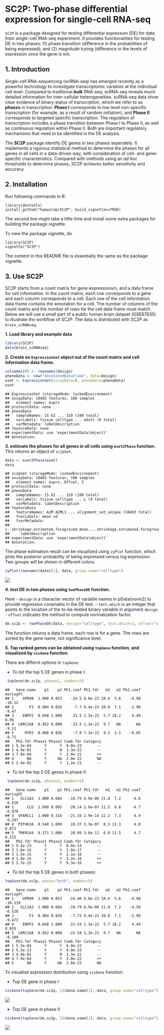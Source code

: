 **SC2P: Two-phase differential expression for single-cell RNA-seq**
================

`SC2P` is a package designed for testing differential expression (DE) for data from single-cell RNA-seq experiment. It provides functionalities for testing DE in two phases: (1) phase transition (difference in the probabilities of being expressed); and (2) magnitude tuning (difference in the levels of expression once the gene is on).

**1. Introduction**
-------------------

Single-cell RNA-sequencing (scRNA-seq) has emerged recently as a powerful technology to investigate transcriptomic variation at the individual cell level. Compared to traditional ***bulk*** RNA-seq, scRNA-seq reveals much detailed information for inter-cellular heterogeneities. scRNA-seq data show clear evidence of binary status of transcription, which we refer to as ***phases*** in transcription: **Phase I** corresponds to low level non-specific transcription (for example, as a result of random initiation), and **Phase II** corresponds to targeted specific transcription. The regulation of transcription includes a phase transition between Phase I to Phase II, as well as continuous regulation within Phase II. Both are important regulatory mechanisms that need to be identified in the DE analysis.

The **SC2P** package identify DE genes in two phases seperately. It implements a rigorous statistical method to determine the phases for all genes in all cells in a data-driven way, with consideration of cell- and gene-specific characteristics. Compared with methods using an *ad hoc* thresholds to determine phases, SC2P achieves better sensitivity and accuracy.

**2. Installation**
---------------

Run following commands in R:

```
library(devtools)
install_github("haowulab/SC2P", build_vignettes=TRUE)
```

The second line might take a little time and install some extra packages for building the package vignette.

To view the package vignette, do

```
library(SC2P)
vignette("SC2P")
```

The content in this README file is essentially the same as the package vignette.

**3. Use SC2P**
------------

SC2P starts from a count matrix for gene expressionsm, and a data frame for cell information. In the count matrix, each row corresponds to a gene and each column corresponds to a cell. Each row of the cell information data frame contains the annotation for a cell. The number of columns of the count matrix and the number of rows for the cell data frame must match. Below we will use a small part of a public human brain dataset (GSE67835) to illustrate the workflow of SC2P. The data is distributed with SC2P as `brain_scRNAseq`.

**1. Load library and example data**

``` r
library(SC2P)
data(brain_scRNAseq)
```

**2. Create an `ExpressionSet` object out of the count matrix and cell information data frame.**

``` r
colnames(Y) <- rownames(design)
phenoData <- new("AnnotatedDataFrame", data=design)
eset <- ExpressionSet(assayData=Y, phenoData=phenoData)
eset
```

    ## ExpressionSet (storageMode: lockedEnvironment)
    ## assayData: 10483 features, 100 samples 
    ##   element names: exprs 
    ## protocolData: none
    ## phenoData
    ##   sampleNames: 15 62 ... 310 (100 total)
    ##   varLabels: tissue celltype ... adult (6 total)
    ##   varMetadata: labelDescription
    ## featureData: none
    ## experimentData: use 'experimentData(object)'
    ## Annotation:

**3. estimate the phases for all genes in all cells using `eset2Phase` function.** This returns an object of `sc2pSet`.

``` r
data <- eset2Phase(eset)
data
```

    ## sc2pSet (storageMode: lockedEnvironment)
    ## assayData: 10483 features, 100 samples 
    ##   element names: exprs, Offset, Z 
    ## protocolData: none
    ## phenoData
    ##   sampleNames: 15 62 ... 310 (100 total)
    ##   varLabels: tissue celltype ... L (9 total)
    ##   varMetadata: labelDescription
    ## featureData
    ##   featureNames: A2M A2ML1 ... alignment_not_unique (10483 total)
    ##   fvarLabels: mean sd
    ##   fvarMetadata:
    ##     c..shrinkage.estimated.foreground.mean....shrinkage.estimated.foreground.standard.deviation.
    ##     labelDescription
    ## experimentData: use 'experimentData(object)'
    ## Annotation:

The phase estimation result can be visualized using `zyPlot` function, which plots the posterior probability of being expressed versus log expression. Two groups will be shown in different colors.

``` r
zyPlot(rownames(data)[1], data, group.name="celltype")
```

<img src="figures/zyPlot.png" style="display: block; margin: auto;" />

**4. test DE in two phases using `twoPhaseDE` function.**

Here - `design` is a character vector of variable names in pData(norm2) to provide regression covariates in the DE test. - `test.which` is an integer that points to the location of the to-be-tested binary variable in argument `design`. - `offset` indicates the method to compute normalization factor.

``` r
de.sc2p <- twoPhaseDE(data, design="celltype", test.which=1, offset="sf")
```

The function returns a data frame, each row is for a gene. The rows are sorted by the gene name, not significance level.

**5. Top ranked genes can be obtained using `topGene` function, and visualized by `visGene` function.**

There are differnt options in `topGene`:

-   To list the top 5 DE genes in phase I:

``` r
 topGene(de.sc2p, phase=1, number=5)
```

    ##   Gene.name    p1    p2 Ph1.coef Ph1.fdr   m1   m2 Ph2.coef marLogFC
    ## 1    GPR98  1.000 0.053    -24.5 8.0e-23 10.6  5.6    -4.98   -10.12
    ## 2       F3  0.984 0.026     -7.7 9.4e-23 10.0  7.1    -2.90    -9.47
    ## 3    ENPP2  0.048 1.000     23.5 1.3e-22  5.7 10.2     4.49     8.96
    ## 4  LRRC16A  0.952 0.000    -23.5 1.3e-22  9.7   NA       NA    -9.11
    ## 5     RYR3  0.968 0.026     -7.0 7.1e-22  9.2  3.1    -6.05    -8.71
    ##   Ph2.fdr Phase1 Phase2 Comb.fdr Category
    ## 1 5.3e-04      Y      Y  8.0e-23       --
    ## 2 4.9e-01      Y      N  1.3e-22       --
    ## 3 7.9e-04      Y      Y  2.0e-22       ++
    ## 4      NA      Y     NA  2.0e-22       NA
    ## 5 2.4e-02      Y      Y  1.2e-21       --

-   To list the top 5 DE genes in phase II:

``` r
 topGene(de.sc2p, phase=2, number=5)
```

    ##   Gene.name    p1    p2 Ph1.coef Ph1.fdr   m1   m2 Ph2.coef marLogFC
    ## 1   SLC1A3  1.000 0.684   -19.79 6.9e-06 11.8  7.2     -4.6   -6.528
    ## 2      CLU  1.000 0.605   -20.14 2.0e-07 11.5  6.8     -4.7   -6.978
    ## 3  SPARCL1  1.000 0.316   -21.34 2.9e-14 12.2  7.3     -4.9   -9.247
    ## 4  PIP4K2A  0.548 1.000    19.37 2.3e-07  8.3 12.3      4.0    6.872
    ## 5  TMEM144  0.371 1.000    20.09 3.6e-11  6.8 11.5      4.7    8.215
    ##   Ph2.fdr Phase1 Phase2 Comb.fdr Category
    ## 1 5.5e-23      Y      Y  8.0e-23       --
    ## 2 1.6e-16      Y      Y  2.0e-17       --
    ## 3 1.5e-15      Y      Y  2.1e-16       --
    ## 4 1.9e-15      Y      Y  3.2e-16       ++
    ## 5 3.7e-15      Y      Y  6.3e-16       ++

-   To list the top 5 DE genes in both phases:

``` r
topGene(de.sc2p, phase="both", number=5)
```

    ##   Gene.name    p1    p2 Ph1.coef Ph1.fdr   m1   m2 Ph2.coef marLogFC
    ## 1    GPR98  1.000 0.053   -24.46 8.0e-23 10.6  5.6    -4.98  -10.119
    ## 2   SLC1A3  1.000 0.684   -19.79 6.9e-06 11.8  7.2    -4.59   -6.528
    ## 3       F3  0.984 0.026    -7.72 9.4e-23 10.0  7.1    -2.90   -9.473
    ## 4    ENPP2  0.048 1.000    23.54 1.3e-22  5.7 10.2     4.49    8.955
    ## 5  LRRC16A  0.952 0.000   -23.54 1.3e-22  9.7   NA       NA   -9.109
    ##   Ph2.fdr Phase1 Phase2 Comb.fdr Category
    ## 1 5.3e-04      Y      Y  8.0e-23       --
    ## 2 5.5e-23      Y      Y  8.0e-23       --
    ## 3 4.9e-01      Y      N  1.3e-22       --
    ## 4 7.9e-04      Y      Y  2.0e-22       ++
    ## 5      NA      Y     NA  2.0e-22       NA

To visualize expression distribution using `visGene` function:

-   Top DE gene in phase I

``` r
visGene(topGene(de.sc2p, 1)$Gene.name[1], data, group.name="celltype")
```

<img src="figures/topPhase1Gene.png" style="display: block; margin: auto;" />

-   Top DE gene in phase II

``` r
visGene(topGene(de.sc2p, 2)$Gene.name[1], data, group.name="celltype")
```

<img src="figures/topPhase2Gene.png" style="display: block; margin: auto;" />

